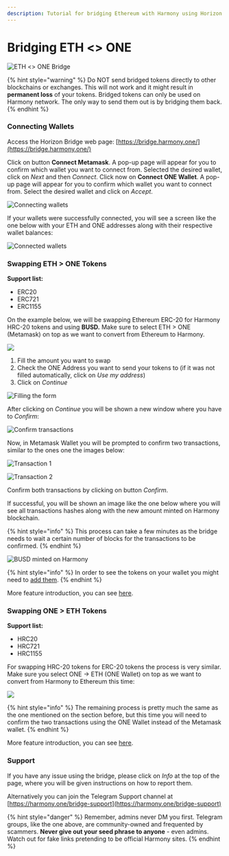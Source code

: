 ```yaml
---
description: Tutorial for bridging Ethereum with Harmony using Horizon
---
```


# Bridging ETH <> ONE

![ETH <> ONE Bridge](https://gblobscdn.gitbook.com/assets%2F-LlEOlYqEG\_GKuO5Rehq%2F-MJgEiGq78hcZcouJrFL%2F-MJgLib1cRoa7KET4yfZ%2Fhorizon-introduction.png?alt=media\&token=9163efad-0884-4aa2-b31c-442576c4f9a0)

{% hint style="warning" %}
Do NOT send bridged tokens directly to other blockchains or exchanges. This will not work and it might result in **permanent loss** of your tokens. Bridged tokens can only be used on Harmony network. The only way to send them out is by bridging them back.
{% endhint %}

### Connecting Wallets

Access the Horizon Bridge web page: [https://bridge.harmony.one/](https://bridge.harmony.one/)

Click on button **Connect Metamask**. A pop-up page will appear for you to confirm which wallet you want to connect from. Selected the desired wallet, click on _Next_ and then _Connect_. Click now on **Connect ONE Wallet**. A pop-up page will appear for you to confirm which wallet you want to connect from. Select the desired wallet and click on _Accept_.

![Connecting wallets](../../../.gitbook/assets/horizon-connect-wallets.png)

If your wallets were successfully connected, you will see a screen like the one below with your ETH and ONE addresses along with their respective wallet balances:

![Connected wallets](../../../.gitbook/assets/horizon-wallets-connected.png)

### Swapping ETH > ONE Tokens

**Support list:**

* ERC20
* ERC721
* ERC1155

On the example below, we will be swapping Ethereum ERC-20 for Harmony HRC-20 tokens and using **BUSD.** Make sure to select ETH > ONE (Metamask) on top as we want to convert from Ethereum to Harmony.

![](../../../.gitbook/assets/eth-one.png)

1. Fill the amount you want to swap
2. Check the ONE Address you want to send your tokens to (if it was not filled automatically, click on _Use my address_)
3. Click on _Continue_

![Filling the form](../../../.gitbook/assets/swap-busd-filling.png)

After clicking on _Continue_ you will be shown a new window where you have to _Confirm_:

![Confirm transactions](../../../.gitbook/assets/horizon-confirm.png)

Now, in Metamask Wallet you will be prompted to confirm two transactions, similar to the ones one the images below:

![Transaction 1](../../../.gitbook/assets/horizon-txfee1.png)

![Transaction 2](../../../.gitbook/assets/horizon-txfee2.png)

Confirm both transactions by clicking on button _Confirm_.

If successful, you will be shown an image like the one below where you will see all transactions hashes along with the new amount minted on Harmony blockchain.

{% hint style="info" %}
This process can take a few minutes as the bridge needs to wait a certain number of blocks for the transactions to be confirmed.
{% endhint %}

![BUSD minted on Harmony](../../../.gitbook/assets/horizon-swap-done.png)

{% hint style="info" %}
In order to see the tokens on your wallet you might need to [add them](adding-tokens.md).
{% endhint %}

More feature introduction, you can see [here](new-features.md).

### Swapping ONE > ETH Tokens

**Support list:**

* HRC20
* HRC721
* HRC1155

For swapping HRC-20 tokens for ERC-20 tokens the process is very similar. Make sure you select ONE -> ETH (ONE Wallet) on top as we want to convert from Harmony to Ethereum this time:

![](../../../.gitbook/assets/one-eth.png)

{% hint style="info" %}
The remaining process is pretty much the same as the one mentioned on the section before, but this time you will need to confirm the two transactions using the ONE Wallet instead of the Metamask wallet.
{% endhint %}

More feature introduction, you can see [here](new-features.md).

### Support

If you have any issue using the bridge, please click on _Info_ at the top of the page, where you will be given instructions on how to report them.

Alternatively you can join the Telegram Support channel at [https://harmony.one/bridge-support](https://harmony.one/bridge-support)

{% hint style="danger" %}
Remember, admins never DM you first. Telegram groups, like the one above, are community-owned and frequented by scammers. **Never give out your seed phrase to anyone** - even admins. Watch out for fake links pretending to be official Harmony sites.
{% endhint %}
